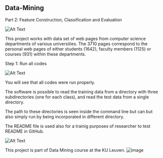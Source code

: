 ## Data-Mining

Part 2: Feature Construction, Classification and Evaluation

![Alt Text](https://media.giphy.com/media/XD9o33QG9BoMis7iM4/giphy.gif)

This project works with data set of web pages from computer science departments
of various universities. The 3710 pages correspond to the personal web
pages of either students (1642), faculty members (1125) or courses (931) within
these departments.

Step 1: Run all codes

![Alt Text](https://media.giphy.com/media/2bUpP71bbVnZ3x7lgQ/giphy.gif)

You will see that all codes were run properly.

The software is possible to read the training data from a directory with three
subdirectories (one for each class), and read the test data from a single
directory.

The path to these directories is seen inside the command line but can but also simply 
run by being incorporated in different directory.

The README file is used also for a trainig purposes of researcher to test README in GitHub.

![Alt Text](https://media.giphy.com/media/12vJgj7zMN3jPy/giphy.gif)

This project is part of Data Mining course at the KU Leuven.
![image](https://user-images.githubusercontent.com/75505238/170591569-dd5c52e8-b75c-4d4b-bc88-cea8e763ea95.png)
